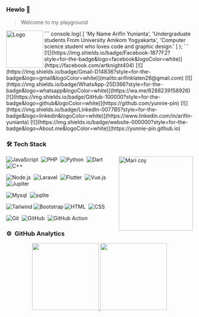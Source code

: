 ### Hewlo 👋
> Welcome to my playground
<img alt="Logo" src="https://yunnie-pin.github.io/assets/logoputih5x5.png" height="100" align="left"/>
```
console.log(
    [
        'My Name Arifin Yunianta',
        'Undergraduate students From University Amikom Yogyakarta',
        'Computer science student who loves code and graphic design.'
    ]
);
```
[![](https://img.shields.io/badge/Facebook-1877F2?style=for-the-badge&logo=facebook&logoColor=white)](https://facebook.com/artknight404)
[![](https://img.shields.io/badge/Gmail-D14836?style=for-the-badge&logo=gmail&logoColor=white)](mailto:arifinklaten26@gmail.com)
[![](https://img.shields.io/badge/WhatsApp-25D366?style=for-the-badge&logo=whatsapp&logoColor=white)](https://wa.me/6288239158926)
[![](https://img.shields.io/badge/GitHub-100000?style=for-the-badge&logo=github&logoColor=white)](https://github.com/yunnie-pin)
[![](https://img.shields.io/badge/LinkedIn-0077B5?style=for-the-badge&logo=linkedin&logoColor=white)](https://www.linkedin.com/in/arifin-yunianta)
[![](https://img.shields.io/badge/website-000000?style=for-the-badge&logo=About.me&logoColor=white)](https://yunnie-pin.github.io)

### 🛠 Tech Stack

<img alt="Mari coy" src="https://media.tenor.com/xuIQr135YOMAAAAd/mari-blue-archive.gif" height="200" align="right"/>

![JavaScript](https://img.shields.io/badge/-JavaScript-05122A?style=flat&logo=javascript)&nbsp;
![PHP](https://img.shields.io/badge/-PHP-05122A?style=flat&logo=PHP)&nbsp;
![Python](https://img.shields.io/badge/-Python-05122A?style=flat&logo=python)&nbsp;
![Dart](https://img.shields.io/badge/-Dart-05122A?style=flat&logo=dart)&nbsp;
![C++](https://img.shields.io/badge/-C++-05122A?style=flat&logo=cplusplus)&nbsp;

![Node.js](https://img.shields.io/badge/-Node.js-05122A?style=flat&logo=node.js)&nbsp;
![Laravel](https://img.shields.io/badge/-Laravel-05122A?style=flat&logo=laravel)&nbsp;
![Flutter](https://img.shields.io/badge/-Flutter-05122A?style=flat&logo=flutter)&nbsp;
![Vue.js](https://img.shields.io/badge/-Vue.js-05122A?style=flat&logo=vue.js)&nbsp;
![Jupiter](https://img.shields.io/badge/-Jupiter%20Notebook-05122A?style=flat&logo=jupyter)&nbsp;

![Mysql](https://img.shields.io/badge/-Mysql-05122A?style=flat&logo=mysql)&nbsp;
![sqlite](https://img.shields.io/badge/-Sqlite-05122A?style=flat&logo=sqlite)&nbsp;


![Tailwind](https://img.shields.io/badge/-Tailwind-05122A?style=flat&logo=tailwindcss&logoColor=563D7C)
![Bootstrap](https://img.shields.io/badge/-Bootstrap-05122A?style=flat&logo=bootstrap&logoColor=563D7C)
![HTML](https://img.shields.io/badge/-HTML-05122A?style=flat&logo=HTML5)&nbsp;
![CSS](https://img.shields.io/badge/-CSS-05122A?style=flat&logo=CSS3&logoColor=1572B6)&nbsp;

![Git](https://img.shields.io/badge/-Git-05122A?style=flat&logo=git)&nbsp;
![GitHub](https://img.shields.io/badge/-GitHub-05122A?style=flat&logo=github)&nbsp;
![GitHub Action](https://img.shields.io/badge/-GitHub%20Action-05122A?style=flat&logo=githubactions)&nbsp;


### ⚙️ &nbsp;GitHub Analytics

<p align="center">
<a href="https://github.com/yunnie-pin">
  <img height="180em" src="https://github-readme-stats-eight-theta.vercel.app/api?username=yunnie-pin&show_icons=true&theme=algolia&include_all_commits=true&count_private=true"/>
  <img height="180em" src="https://github-readme-stats-eight-theta.vercel.app/api/top-langs/?username=yunnie-pin&layout=compact&langs_count=8&theme=algolia"/>
</a>
</p>
